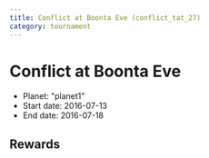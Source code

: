 ```yaml
---
title: Conflict at Boonta Eve (conflict_tat_27)
category: tournament
---
```

# Conflict at Boonta Eve

  * Planet: "planet1"
  * Start date: 2016-07-13
  * End date: 2016-07-18

## Rewards

